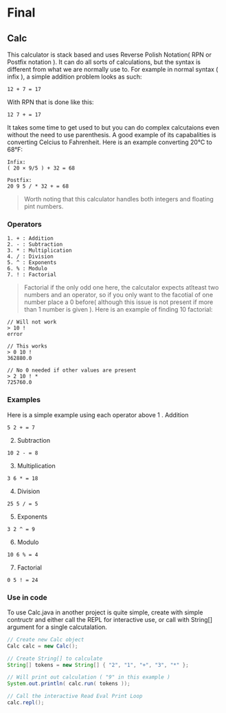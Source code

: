 # Final

## Calc

This calculator is stack based and uses Reverse Polish Notation( RPN or Postfix notation ). It can do all sorts of calculations, but the syntax is different from what we are normally use to. For example in normal syntax ( infix ), a simple addition problem looks as such:
```Lisp
12 + 7 = 17
```
With RPN that is done like this:
```Lisp
12 7 + = 17
```

It takes some time to get used to but you can do complex calcutaions even without the need to use parenthesis. A good example of its capabalities is converting Celcius to Fahrenheit. Here is an example converting 20°C to 68°F:
```
Infix:
( 20 × 9/5 ) + 32 = 68

Postfix:
20 9 5 / * 32 + = 68
```

> Worth noting that this calculator handles both integers and floating pint numbers.

### Operators

```
1. + : Addition
2. - : Subtraction
3. * : Multiplication
4. / : Division
5. ^ : Exponents
6. % : Modulo
7. ! : Factorial
```
> Factorial if the only odd one here, the calcutalor expects atlteast two numbers and an operator, so if you only want to the facotial of one number place a 0 before( although this issue is not present if more than 1 number is given ). Here is an example of finding 10 factorial:

```
// Will not work
> 10 !
error

// This works
> 0 10 !
362880.0

// No 0 needed if other values are present
> 2 10 ! *
725760.0
```

### Examples

Here is a simple example using each operator above
1 . Addition
```
5 2 + = 7
```
2. Subtraction
```
10 2 - = 8
```
3. Multiplication
```
3 6 * = 18
```
4. Division
```
25 5 / = 5
```
5. Exponents
```
3 2 ^ = 9
```
6. Modulo
```
10 6 % = 4
```
7. Factorial
```
0 5 ! = 24
```

### Use in code

To use Calc.java in another project is quite simple, create with simple contructr and either call the REPL for interactive use, or call with String[] argument for a single calcutalation.
```Java
// Create new Calc object
Calc calc = new Calc();

// Create String[] to calculate
String[] tokens = new String[] { "2", "1", "+", "3", "*" };

// Will print out calculation ( "9" in this example )
System.out.println( calc.run( tokens ));

// Call the interactive Read Eval Print Loop
calc.repl();
```
